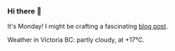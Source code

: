 ### Hi there :wave:

It's Monday! I might be crafting a fascinating [blog post](https://benjaminwuethrich.dev).

Weather in Victoria BC: partly cloudy, at +17°C.
